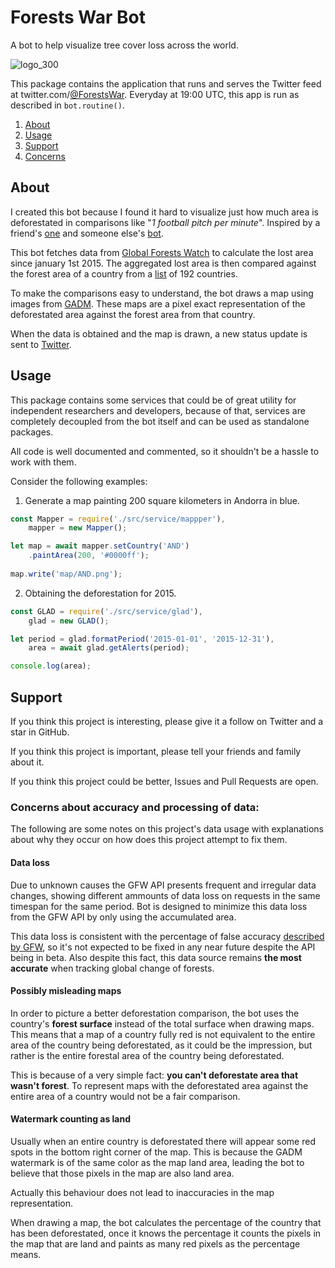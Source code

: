 # Forests War Bot
A bot to help visualize tree cover loss across the world.

![logo_300](https://user-images.githubusercontent.com/61125897/76841080-8eb67180-6838-11ea-8173-62c5ef5ce0b0.png)

This package contains the application that runs and serves the Twitter feed at twitter.com/[@ForestsWar](https://twitter.com/ForestsWar). Everyday at 19:00 UTC, this app is run as described in `bot.routine()`.

1. [About](#About)
2. [Usage](#Usage)
3. [Support](#Support)
4. [Concerns](#Concerns-about-accuracy-and-processing-of-data)

## About
I created this bot because I found it hard to visualize just how much area is deforestated in comparisons like "*1 football pitch per minute*". Inspired by a friend's [one](https://gitlab.com/wishiwasrubin/fwbot) and someone else's [bot](https://twitter.com/WorldWarBot).

This bot fetches data from [Global Forests Watch](https://www.globalforestwatch.org/) to calculate the lost area since january 1st 2015. The aggregated lost area is then compared against the forest area of a country from a [list](https://en.wikipedia.org/wiki/List_of_countries_by_forest_area) of 192 countries.

To make the comparisons easy to understand, the bot draws a map using images from [GADM](https://gadm.org/). These maps are a pixel exact representation of the deforestated area against the forest area from that country.

When the data is obtained and the map is drawn, a new status update is sent to [Twitter](https://twitter.com/ForestWar).

## Usage
This package contains some services that could be of great utility for independent researchers and developers, because of that, services are completely decoupled from the bot itself and can be used as standalone packages.

All code is well documented and commented, so it shouldn't be a hassle to work with them.

Consider the following examples:

1. Generate a map painting 200 square kilometers in Andorra in blue.
```js
const Mapper = require('./src/service/mappper'),
    mapper = new Mapper();

let map = await mapper.setCountry('AND')
    .paintArea(200, '#0000ff');
        
map.write('map/AND.png');
```

2. Obtaining the deforestation for 2015.
```js
const GLAD = require('./src/service/glad'),
    glad = new GLAD();

let period = glad.formatPeriod('2015-01-01', '2015-12-31'),
    area = await glad.getAlerts(period);

console.log(area);
```

## Support
If you think this project is interesting, please give it a follow on Twitter and a star in GitHub.

If you think this project is important, please tell your friends and family about it.

If you think this project could be better, Issues and Pull Requests are open.

### Concerns about accuracy and processing of data:
The following are some notes on this project's data usage with explanations about why they occur on how does this project attempt to fix them.

#### Data loss
Due to unknown causes the GFW API presents frequent and irregular data changes, showing different ammounts of data loss on requests in the same timespan for the same period. Bot is designed to minimize this data loss from the GFW API by only using the accumulated area.

This data loss is consistent with the percentage of false accuracy [described by GFW](https://blog.globalforestwatch.org/data-and-research/how-accurate-is-accurate-enough-examining-the-glad-global-tree-cover-change-data-part-1), so it's not expected to be fixed in any near future despite the API being in beta. Also despite this fact, this data source remains **the most accurate** when tracking global change of forests.

#### Possibly misleading maps
In order to picture a better deforestation comparison, the bot uses the country's **forest surface** instead of the total surface when drawing maps. This means that a map of a country fully red is not equivalent to the entire area of the country being deforestated, as it could be the impression, but rather is the entire forestal area of the country being deforestated.

This is because of a very simple fact: **you can't deforestate area that wasn't forest**. To represent maps with the deforestated area against the entire area of a country would not be a fair comparison.

#### Watermark counting as land
Usually when an entire country is deforestated there will appear some red spots in the bottom right corner of the map. This is because the GADM watermark is of the same color as the map land area, leading the bot to believe that those pixels in the map are also land area.

Actually this behaviour does not lead to inaccuracies in the map representation.

When drawing a map, the bot calculates the percentage of the country that has been deforestated, once it knows the percentage it counts the pixels in the map that are land and paints as many red pixels as the percentage means.
